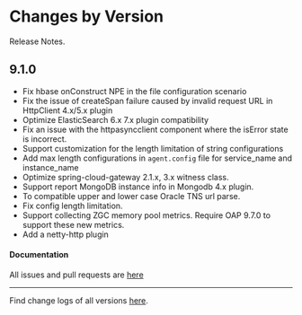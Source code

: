 Changes by Version
==================
Release Notes.

9.1.0
------------------

* Fix hbase onConstruct NPE in the file configuration scenario
* Fix the issue of createSpan failure caused by invalid request URL in HttpClient 4.x/5.x plugin
* Optimize ElasticSearch 6.x 7.x plugin compatibility
* Fix an issue with the httpasyncclient component where the isError state is incorrect.
* Support customization for the length limitation of string configurations
* Add max length configurations in `agent.config` file for service_name and instance_name
* Optimize spring-cloud-gateway 2.1.x, 3.x witness class.
* Support report MongoDB instance info in Mongodb 4.x plugin.
* To compatible upper and lower case Oracle TNS url parse.
* Fix config length limitation.
* Support collecting ZGC memory pool metrics. Require OAP 9.7.0 to support these new metrics.
* Add a netty-http plugin

#### Documentation

All issues and pull requests are [here](https://github.com/apache/skywalking/milestone/194?closed=1)

------------------
Find change logs of all versions [here](changes).
